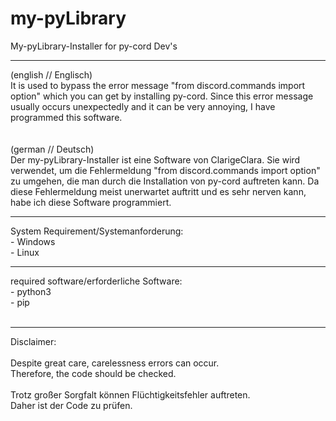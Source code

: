 # my-pyLibrary
My-pyLibrary-Installer for py-cord Dev's

<hr>
(english // Englisch)<br>
It is used to bypass the error message "from discord.commands import option" which you can get by installing py-cord.
Since this error message usually occurs unexpectedly and it can be very annoying, I have programmed this software.
<br><br><br>
(german // Deutsch)<br>
Der my-pyLibrary-Installer ist eine Software von ClarigeClara.
Sie wird verwendet, um die Fehlermeldung "from discord.commands import option" zu umgehen, die man durch die Installation von py-cord auftreten kann.
Da diese Fehlermeldung meist unerwartet auftritt und es sehr nerven kann, habe ich diese Software programmiert.

<hr>
System Requirement/Systemanforderung:
<br>- Windows
<br>- Linux
<br><hr>
required software/erforderliche Software:
<br>- python3
<br>- pip
<br>
<br>
<hr>
Disclaimer:<br>
<br>Despite great care, carelessness errors can occur.
<br>Therefore, the code should be checked.
<br>
<br>Trotz großer Sorgfalt können Flüchtigkeitsfehler auftreten.
<br>Daher ist der Code zu prüfen.
